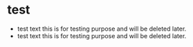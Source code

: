 # test

- test text this is for testing purpose and will be deleted later.
- test text this is for testing purpose and will be deleted later.
